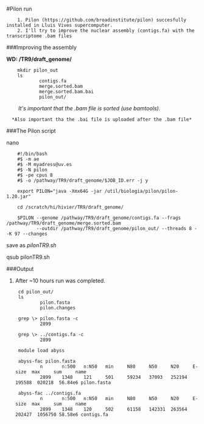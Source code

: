 #Pilon run

        1. Pilon (https://github.com/broadinstitute/pilon) succesfully installed in Lluis Vives supercomputer.
        2. I'll try to improve the nuclear assembly (contigs.fa) with the transcriptome .bam files

###Improving the assembly

**WD: /TR9/draft_genome/**
        
        mkdir pilon_out
        ls
                contigs.fa
                merge.sorted.bam
                merge.sorted.bam.bai
                pilon_out/
        
        
   *It's important that the .bam file is sorted (use bamtools).*

      *Also important tha the .bai file is uploaded after the .bam file*

###The Pilon script

nano

        #!/bin/bash
        #$ -m ae
        #$ -M myadress@uv.es
        #$ -N pilon
        #$ -pe cpus 8
        #$ -o /pathway/TR9/draft_genome/$JOB_ID.err -j y

        export PILON="java -Xmx64G -jar /util/biologia/pilon/pilon-1.20.jar"

        cd /scratch/hi/hivier/TR9/draft_genome/

        $PILON --genome /pathway/TR9/draft_genome/contigs.fa --frags /pathway/TR9/draft_genome/merge.sorted.bam 
               --outdir /pathway/TR9/draft_genome/pilon_out/ --threads 8 --K 97 --changes

save as *pilonTR9.sh*

qsub pilonTR9.sh

###Output

1. After ~10 hours run was completed.

        cd pilon_out/
        ls
                pilon.fasta
                pilon.changes
                
        grep \> pilon.fasta -c
                2899
        
        grep \> ../contigs.fa -c
                2899
                
        module load abyss
        
        abyss-fac pilon.fasta
                n       n:500   n:N50   min     N80     N50     N20     E-size  max     sum     name
                2899    1348    121     501     59234   37093   252194  195588  020218  56.84e6 pilon.fasta

        abyss-fac ../contigs.fa
                n       n:500   n:N50   min     N80     N50     N20     E-size  max     sum     name
                2899    1348    120     502     61158   142331  263564  202427  1056750 58.58e6 contigs.fa
